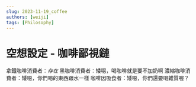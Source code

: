 ```yaml
---
slug: 2023-11-19_coffee
authors: [weiji]
tags: [Philosophy]
---
```


# 空想設定 - 咖啡鄙視鏈

拿鐵咖啡消費者：*存在*
黑咖啡消費者：矮噁，喝咖啡就是要不加奶啊
濃縮咖啡消費者：矮噁，你們喝的東西跟水一樣
咖啡因吸食者：矮噁，你們還要喝雜質喔？
